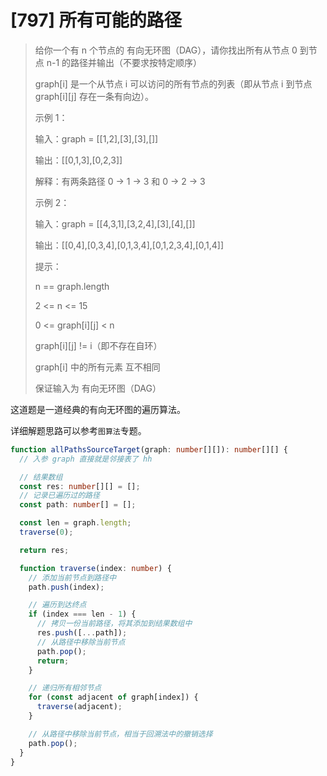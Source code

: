 # [797] 所有可能的路径

> 给你一个有 n 个节点的 有向无环图（DAG），请你找出所有从节点 0 到节点 n-1 的路径并输出（不要求按特定顺序）
>
> graph[i] 是一个从节点 i 可以访问的所有节点的列表（即从节点 i 到节点 graph[i][j] 存在一条有向边）。
>
> 示例 1：
>
> 输入：graph = [[1,2],[3],[3],[]]
>
> 输出：[[0,1,3],[0,2,3]]
>
> 解释：有两条路径 0 -> 1 -> 3 和 0 -> 2 -> 3
>
> 示例 2：
>
> 输入：graph = [[4,3,1],[3,2,4],[3],[4],[]]
>
> 输出：[[0,4],[0,3,4],[0,1,3,4],[0,1,2,3,4],[0,1,4]]
>
> 提示：
>
> n == graph.length
>
> 2 <= n <= 15
>
> 0 <= graph[i][j] < n
>
> graph[i][j] != i（即不存在自环）
>
> graph[i] 中的所有元素 互不相同
>
> 保证输入为 有向无环图（DAG）

这道题是一道经典的有向无环图的遍历算法。

详细解题思路可以参考`图算法`专题。

```ts
function allPathsSourceTarget(graph: number[][]): number[][] {
  // 入参 graph 直接就是邻接表了 hh

  // 结果数组
  const res: number[][] = [];
  // 记录已遍历过的路径
  const path: number[] = [];

  const len = graph.length;
  traverse(0);

  return res;

  function traverse(index: number) {
    // 添加当前节点到路径中
    path.push(index);

    // 遍历到达终点
    if (index === len - 1) {
      // 拷贝一份当前路径，将其添加到结果数组中
      res.push([...path]);
      // 从路径中移除当前节点
      path.pop();
      return;
    }

    // 递归所有相邻节点
    for (const adjacent of graph[index]) {
      traverse(adjacent);
    }

    // 从路径中移除当前节点，相当于回溯法中的撤销选择
    path.pop();
  }
}
```
